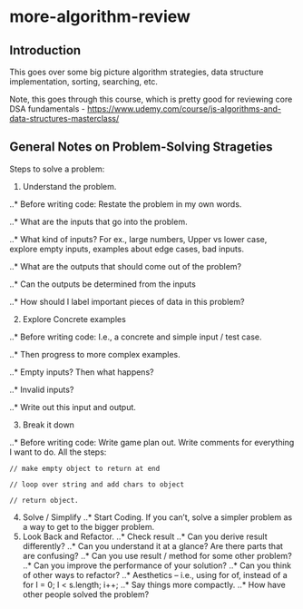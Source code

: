 # more-algorithm-review

## Introduction
This goes over some big picture algorithm strategies, data structure implementation, sorting, searching, etc.  

Note, this goes through this course, which is pretty good for reviewing core DSA fundamentals - https://www.udemy.com/course/js-algorithms-and-data-structures-masterclass/

## General Notes on Problem-Solving Strageties

Steps to solve a problem:

1.	Understand the problem. 

..*	Before writing code: Restate the problem in my own words.

..*	What are the inputs that go into the problem.

..*	What kind of inputs?   For ex., large numbers, Upper vs lower case, explore empty inputs, examples about edge cases, bad inputs.

..*	What are the outputs that should come out of the problem?

..*	Can the outputs be determined from the inputs

..*	How should I label important pieces of data in this problem?

2.	Explore Concrete examples

..*	Before writing code: I.e., a concrete and simple input / test case.  

..*	Then progress to more complex examples.

..*	Empty inputs? Then what happens? 

..*	Invalid inputs?

..*	Write out this input and output.

3.	Break it down

..*	Before writing code: Write game plan out.  Write comments for everything I want to do.  All the steps:

`// make empty object to return at end`

`// loop over string and add chars to object`

`// return object.`


4.	Solve / Simplify 
..*	Start Coding.  If you can’t, solve a simpler problem as a way to get to the bigger problem. 
5.	Look Back and Refactor.
..*	Check result
..*	Can you derive result differently?
..*	Can you understand it at a glance? Are there parts that are confusing?
..*	Can you use result / method for some other problem?
..*	Can you improve the performance of your solution?
..*	Can you think of other ways to refactor?
..*	Aesthetics – i.e., using for of, instead of a for I = 0; I < s.length; i++;
..*	Say things more compactly.
..*	How have other people solved the problem?  
